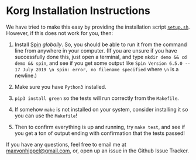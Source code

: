 # Korg Installation Instructions

We have tried to make this easy by providing the installation script [`setup.sh`](../install.sh).  However, if this does not work for you, then:

1. Install [Spin](www.spinroot.com) *globally*.  So, you should be able to run it from the command line from anywhere in your computer.  (If you are unsure if you have successfully done this, just open a terminal, and type `mkdir demo && cd demo && spin`, and see if you get some output like `Spin Version 6.5.0 -- 17 July 2019 \n spin: error, no filename specified` where `\n` is a newline.)

2. Make sure you have `Python3` installed.

3. `pip3 install green` so the tests will run correctly from the `Makefile`.

4. If somehow `make` is not installed on your system, consider installing it so you can use the `Makefile`!

5. Then to confirm everything is up and running, try `make test`, and see if you get a ton of output ending with confirmation that the tests passed!

If you have any questions, feel free to email me at maxvonhippel@gmail.com, or, open up an issue in the Github Issue Tracker.